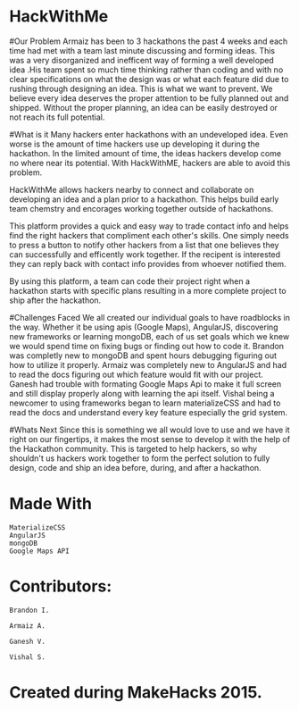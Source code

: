 # HackWithMe

#Our Problem
Armaiz has been to 3 hackathons the past 4 weeks and each time had met with a team last minute discussing and forming ideas. This was a very disorganized and inefficent way of forming a well developed idea .His team spent so much time thinking rather than coding and with no clear specifications on what the design was or what each feature did due to rushing through designing an idea. This is what we want to prevent. We believe every idea deserves the proper attention to be fully planned out and shipped. Without the proper planning, an idea can be easily destroyed or not reach its full potential.


#What is it
Many hackers enter hackathons with an undeveloped idea. Even worse is the amount of time hackers use up developing it during the hackathon. In the limited amount of time, the ideas hackers develop come no where near its potential. With HackWithME, hackers are able to avoid this problem. 

HackWithMe allows hackers nearby to connect and collaborate on developing an idea and a plan prior to a hackathon. This helps build early team chemstry and encorages working together outside of hackathons. 

This platform provides a quick and easy way to trade contact info and helps find the right hackers that compliment each other's skills. One simply needs to press a button to notify other hackers from a list that one believes they can successfully and efficently work together. If the recipent is interested they can reply back with contact info provides from whoever notified them.

By using this platform, a team can code their project right when a hackathon starts with specific plans resulting in a more complete project to ship after the hackathon. 


#Challenges Faced
We all created our individual goals to have roadblocks in the way. Whether it be using apis (Google Maps), AngularJS, discovering new frameworks or learning mongoDB, each of us set goals which we knew we would spend time on fixing bugs or finding out how to code it. Brandon was completly new to mongoDB and spent hours debugging figuring out how to utilize it properly. Armaiz was completely new to AngularJS and had to read the docs figuring out which feature would fit with our project. Ganesh had trouble with formating Google Maps Api to make it full screen and still display properly along with learning the api itself. Vishal being a newcomer to using frameworks began to learn materializeCSS and had to read the docs and understand every key feature especially the grid system.

#Whats Next
Since this is something we all would love to use and we have it right on our fingertips, it makes the most sense to develop it with the help of the Hackathon community. This is targeted to help hackers, so why shouldn't us hackers work together to form the perfect solution to fully design, code and ship an idea before, during, and after a hackathon.

# Made With
    MaterializeCSS
    AngularJS
    mongoDB
    Google Maps API
    
# Contributors: 
  
    Brandon I.
    
    Armaiz A. 
    
    Ganesh V. 
    
    Vishal S. 
  
  
  
# Created during MakeHacks 2015.       
    
